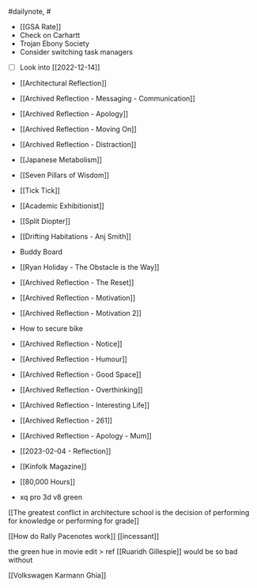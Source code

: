 #dailynote, #
- [[GSA Rate]]
- Check on Carhartt
- Trojan Ebony Society
- Consider switching task managers
- [ ] Look into [[2022-12-14]]
- [[Architectural Reflection]]
- [[Archived Reflection - Messaging - Communication]]
- [[Archived Reflection - Apology]]
- [[Archived Reflection - Moving On]]
- [[Archived Reflection - Distraction]]
- [[Japanese Metabolism]]
- [[Seven Pillars of Wisdom]]
- [[Tick Tick]]
- [[Academic Exhibitionist]]
- [[Split Diopter]]
- [[Drifting Habitations - Anj Smith]]
- Buddy Board
- [[Ryan Holiday - The Obstacle is the Way]]
- [[Archived Reflection - The Reset]]
- [[Archived Reflection - Motivation]]
- [[Archived Reflection - Motivation 2]]
- How to secure bike 
- [[Archived Reflection - Notice]]
- [[Archived Reflection -  Humour]]
- [[Archived Reflection - Good Space]]
- [[Archived Reflection - Overthinking]]
- [[Archived Reflection - Interesting Life]]
- [[Archived Reflection - 261]]
- [[Archived Reflection - Apology - Mum]]
- [[2023-02-04 - Reflection]]

- [[Kinfolk Magazine]]
- [[80,000 Hours]]
- xq pro 3d v8 green

[[The greatest conflict in architecture school is the decision of performing for knowledge or performing for grade]]

[[How do Rally Pacenotes work]]
[[incessant]]

the green hue in movie edit > ref [[Ruaridh Gillespie]] would be so bad without

[[Volkswagen Karmann Ghia]]